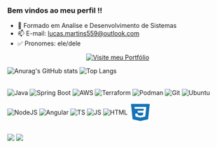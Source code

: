 ### Bem vindos ao meu perfil !!

- 📖 Formado em Analise e Desenvolvimento de Sistemas
- 📫 E-mail: lucas.martins559@outlook.com
- ✅ Pronomes: ele/dele

<p align="center">
  <a href="https://lucasm.vercel.app/" target="_blank"><img src="https://img.shields.io/badge/-Visite%20meu%20Portfólio-blue?style=flat-square&logo=Google%20Chrome&logoColor=white" alt="Visite meu Portfólio" width="200"></a>
</p>

![Anurag's GitHub stats](https://github-readme-stats.vercel.app/api?username=lmartins12\&show_icons=true\&theme=github_dark)
![Top Langs](https://github-readme-stats.vercel.app/api/top-langs/?username=lmartins12\&layout=donut\&theme=github_dark)

  
<div style="display: inline_block"><br>

  <img align="center" alt="Java" height="40" width="50" src="https://cdn.jsdelivr.net/gh/devicons/devicon/icons/java/java-original.svg">
  <img align="center" alt="Spring Boot" height="40" width="50" src="https://cdn.jsdelivr.net/gh/devicons/devicon/icons/spring/spring-original.svg">
  <img align="center" alt="AWS" height="30" width="40" src="https://upload.wikimedia.org/wikipedia/commons/thumb/9/93/Amazon_Web_Services_Logo.svg/2560px-Amazon_Web_Services_Logo.svg.png" />
  <img align="center" alt="Terraform" height="40" width="50" src="https://cdn.jsdelivr.net/gh/devicons/devicon/icons/terraform/terraform-original.svg" />
  <img align="center" alt="Podman" height="40" width="50" src="https://cdn.jsdelivr.net/gh/devicons/devicon/icons/podman/podman-original.svg" />
  <img align="center" alt="Git" height="40" width="50" src="https://cdn.jsdelivr.net/gh/devicons/devicon/icons/git/git-original.svg">
  <img align="center" alt="Ubuntu" height="40" width="50" src="https://cdn.jsdelivr.net/gh/devicons/devicon/icons/ubuntu/ubuntu-plain.svg"><br><br>
  
  
  <img align="center" alt="NodeJS" height="40" width="50" src="https://cdn.jsdelivr.net/gh/devicons/devicon/icons/nodejs/nodejs-plain.svg">
  <img align="center" alt="Angular" height="40" width="50" src="https://cdn.jsdelivr.net/gh/devicons/devicon/icons/angularjs/angularjs-plain.svg"> 
  <img align="center" alt="TS" height="40" width="50" src="https://cdn.jsdelivr.net/gh/devicons/devicon/icons/typescript/typescript-plain.svg">
  <img align="center" alt="JS" height="40" width="50" src="https://cdn.jsdelivr.net/gh/devicons/devicon/icons/javascript/javascript-plain.svg">
  <img align="center" alt="HTML" height="40" width="50" src="https://cdn.jsdelivr.net/gh/devicons/devicon/icons/html5/html5-plain.svg">
  <img align="center" alt="CSS" height="40" width="50" src="https://raw.githubusercontent.com/devicons/devicon/master/icons/css3/css3-plain.svg">

 <!--- <img align="right" alt="shinzou-pic" height="150" style="border-radius:50px;" src="https://media.discordapp.net/attachments/740021704444608544/1015119703489908816/shingeki.png?width=500&height=550">
</div> --->
  
##

<div>       
  <a href="https://www.linkedin.com/in/lucas-martins-0743b1190/" target="_blank"><img src="https://img.shields.io/badge/-LinkedIn-%230077B5?style=for-the-badge&logo=linkedin&logoColor=white" target="_blank"></a> 
  <a href="mailto:lucas.martins559@outlook.com"><img src="https://img.shields.io/badge/Microsoft_Outlook-0078D4?style=for-the-badge&logo=microsoft-outlook&logoColor=white"></a>
</div>

